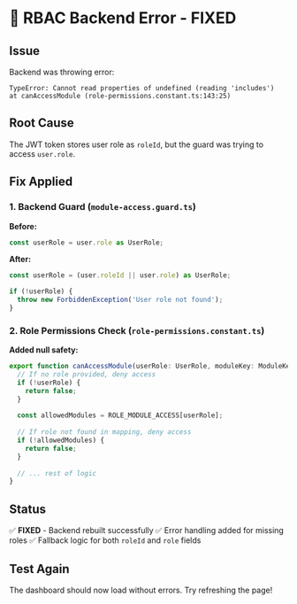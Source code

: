 # 🐛 RBAC Backend Error - FIXED

## Issue
Backend was throwing error:
```
TypeError: Cannot read properties of undefined (reading 'includes')
at canAccessModule (role-permissions.constant.ts:143:25)
```

## Root Cause
The JWT token stores user role as `roleId`, but the guard was trying to access `user.role`.

## Fix Applied

### 1. Backend Guard (`module-access.guard.ts`)
**Before:**
```typescript
const userRole = user.role as UserRole;
```

**After:**
```typescript
const userRole = (user.roleId || user.role) as UserRole;

if (!userRole) {
  throw new ForbiddenException('User role not found');
}
```

### 2. Role Permissions Check (`role-permissions.constant.ts`)
**Added null safety:**
```typescript
export function canAccessModule(userRole: UserRole, moduleKey: ModuleKey): boolean {
  // If no role provided, deny access
  if (!userRole) {
    return false;
  }
  
  const allowedModules = ROLE_MODULE_ACCESS[userRole];
  
  // If role not found in mapping, deny access
  if (!allowedModules) {
    return false;
  }
  
  // ... rest of logic
}
```

## Status
✅ **FIXED** - Backend rebuilt successfully
✅ Error handling added for missing roles
✅ Fallback logic for both `roleId` and `role` fields

## Test Again
The dashboard should now load without errors. Try refreshing the page!

